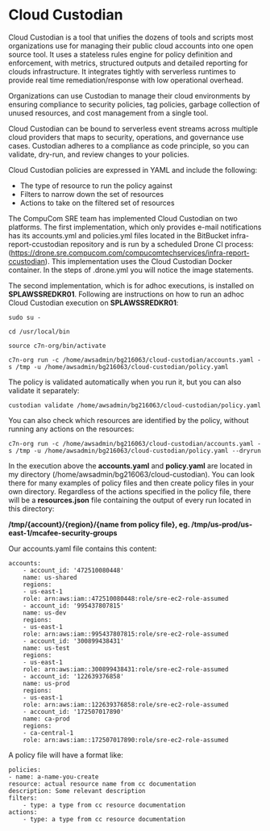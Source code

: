 # Cloud Custodian #

Cloud Custodian is a tool that unifies the dozens of tools and scripts most organizations use for managing their public cloud accounts into one open source tool. It uses a stateless rules engine for policy definition and enforcement, with metrics, structured outputs and detailed reporting for clouds infrastructure. It integrates tightly with serverless runtimes to provide real time remediation/response with low operational overhead.

Organizations can use Custodian to manage their cloud environments by ensuring compliance to security policies, tag policies, garbage collection of unused resources, and cost management from a single tool.

Cloud Custodian can be bound to serverless event streams across multiple cloud providers that maps to security, operations, and governance use cases. Custodian adheres to a compliance as code principle, so you can validate, dry-run, and review changes to your policies.

Cloud Custodian policies are expressed in YAML and include the following:

- The type of resource to run the policy against
- Filters to narrow down the set of resources
- Actions to take on the filtered set of resources

The CompuCom SRE team has implemented Cloud Custodian on two platforms.  The first implementation, which only provides e-mail notifications has its accounts.yml and policies.yml files located in the BitBucket infra-report-ccustodian repository and is run by a scheduled Drone CI process: (https://drone.sre.compucom.com/compucomtechservices/infra-report-ccustodian).  This implementation uses the Cloud Custodian Docker container.  In the steps of .drone.yml you will notice the image statements.

The second implementation, which is for adhoc executions, is installed on **SPLAWSSREDKR01**.  Following are instructions on how to run an adhoc Cloud Custodian execution on **SPLAWSSREDKR01**:

`sudo su -`

`cd /usr/local/bin`

`source c7n-org/bin/activate`

`c7n-org run -c /home/awsadmin/bg216063/cloud-custodian/accounts.yaml -s /tmp -u /home/awsadmin/bg216063/cloud-custodian/policy.yaml`

The policy is validated automatically when you run it, but you can also validate it separately:

`custodian validate /home/awsadmin/bg216063/cloud-custodian/policy.yaml`

You can also check which resources are identified by the policy, without running any actions on the resources:

`c7n-org run -c /home/awsadmin/bg216063/cloud-custodian/accounts.yaml -s /tmp -u /home/awsadmin/bg216063/cloud-custodian/policy.yaml --dryrun`

In the execution above the **accounts.yaml** and **policy.yaml** are located in my directory (/home/awsadmin/bg216063/cloud-custodian).  You can look there for many examples of policy files and then create policy files in your own directory.  Regardless of the actions specified in the policy file, there will be a **resources.json** file containing the output of every run located in this directory:

**/tmp/{account}/{region}/{name from policy file}, eg. /tmp/us-prod/us-east-1/mcafee-security-groups**

Our accounts.yaml file contains this content:

    accounts:
        - account_id: '472510080448'
        name: us-shared
        regions:
        - us-east-1
        role: arn:aws:iam::472510080448:role/sre-ec2-role-assumed
        - account_id: '995437807815'
        name: us-dev
        regions:
        - us-east-1
        role: arn:aws:iam::995437807815:role/sre-ec2-role-assumed
        - account_id: '300899438431'
        name: us-test
        regions:
        - us-east-1
        role: arn:aws:iam::300899438431:role/sre-ec2-role-assumed
        - account_id: '122639376858'
        name: us-prod
        regions:
        - us-east-1
        role: arn:aws:iam::122639376858:role/sre-ec2-role-assumed
        - account_id: '172507017890'
        name: ca-prod
        regions:
        - ca-central-1
        role: arn:aws:iam::172507017890:role/sre-ec2-role-assumed

A policy file will have a format like:

    policies:
    - name: a-name-you-create
    resource: actual resource name from cc documentation
    description: Some relevant description
    filters:
        - type: a type from cc resource documentation
    actions:
        - type: a type from cc resource documentation